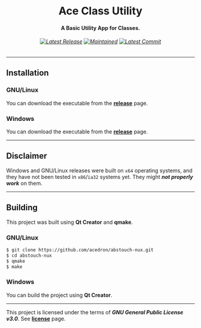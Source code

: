 <p align="center">
  <h1 align="center">Ace Class Utility</h1>
  <h4 align="center">A Basic Utility App for Classes.</h4>
  <h6 align="center">
  	<a href="https://github.com/acedron/ace-class-utility/releases/latest"><img src="https://img.shields.io/github/v/release/acedron/ace-class-utility?include_prereleases&style=for-the-badge" alt="Latest Release" /></a>
    <a href="https://github.com/acedron/ace-class-utility/commits/master"><img src="https://img.shields.io/maintenance/yes/2021?style=for-the-badge" alt="Maintained" /></a>
    <a href="https://github.com/acedron/ace-class-utility/commit/master"><img src="https://img.shields.io/github/last-commit/acedron/ace-class-utility?style=for-the-badge" alt="Latest Commit" /></a>
  </h6>
</p>

------

## Installation

### GNU/Linux

You can download the executable from the **[release](https://github.com/acedron/ace-class-utility/releases/latest)** page.

### Windows

You can download the executable from the **[release](https://github.com/acedron/ace-class-utility/releases/latest)** page.

------

## Disclaimer

Windows and GNU/Linux releases were built on `x64` operating systems, and they have not been tested in `x86`/`ia32` systems yet. They might ***not properly work*** on them.

------

## Building

This project was built using **Qt Creator** and **qmake**.

### GNU/Linux

```bash
$ git clone https://github.com/acedron/abstouch-nux.git
$ cd abstouch-nux
$ qmake
$ make
```

### Windows

You can build the project using **Qt Creator**.

------

This project is licensed under the terms of ***GNU General Public License v3.0***. See **[license](https://github.com/acedron/abstouch-nux/blob/master/LICENSE)** page.